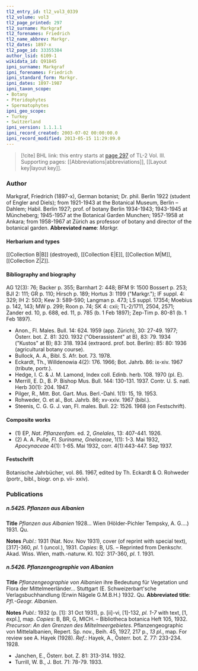 ```yaml
---
tl2_entry_id: tl2_vol3_0339
tl2_volume: vol3
tl2_page_printed: 297
tl2_surname: Markgraf
tl2_forenames: Friedrich
tl2_name_abbrev: Markgr.
tl2_dates: 1897-x
tl2_page_id: 33355384
author_lsid: 6109-1
wikidata_id: Q91845
ipni_surname: Markgraf
ipni_forenames: Friedrich
ipni_standard_form: Markgr.
ipni_dates: 1897-1987
ipni_taxon_scope: 
- Botany
- Pteridophytes
- Spermatophytes
ipni_geo_scope: 
- Turkey
- Switzerland
ipni_version: 1.1.1.1
ipni_record_created: 2003-07-02 00:00:00.0
ipni_record_modified: 2013-05-15 11:29:09.0
---
```



> [!cite] BHL link: this entry starts at [page 297](https://www.biodiversitylibrary.org/page/33355384) of TL-2 Vol. III.
> Supporting pages: [[Abbreviations|abbreviations]], [[Layout key|layout key]].

### Author

Markgraf, Friedrich (1897-x), German botanist; Dr. phil. Berlin 1922 (student of Engler and Diels); from 1921-1943 at the Botanical Museum, Berlin – Dahlem; Habil. Berlin 1927; prof. of botany Berlin 1934-1943; 1943-1945 at Müncheberg; 1945-1957 at the Botanical Garden Munchen; 1957-1958 at Ankara; from 1958-1967 at Zürich as professor of botany and director of the botanical garden. 
**Abbreviated name**: *Markgr.*

#### Herbarium and types

[[Collection B|B]] (destroyed), [[Collection E|E]], [[Collection M|M]], [[Collection Z|Z]].

#### Bibliography and biography

AG 12(3): 76; Backer p. 355; Barnhart 2: 448; BFM 9: 1500 Bossert p. 253; BJI 2: 111; GR p. 110; Hirsch p. 189; Hortus 3: 1199 ("Markgr."); IF suppl. 4: 329; IH 2: 503; Kew 3: 589-590; Langman p. 473; LS suppl. 17354; Moebius p. 142, 143; MW p. 299; Roon p. 74; SK 4: cxii; TL-2/1711, 2504, 2571; Zander ed. 10, p. 688, ed. 11, p. 785 (b. 1 Feb 1897); Zep-Tim p. 80-81 (b. 1 Feb 1897).
- Anon., Fl. Males. Bull. 14: 624. 1959 (app. Zürich), 30: 27-49. 1977; Österr. bot. Z. 81: 320. 1932 ("Oberassistent" at B), 83: 79. 1934 ("Kustos" at B); 83: 318. 1934 (extraord. prof. bot. Berlin): 85: 80: 1936 (agricultural botany course).
- Bullock, A. A., Bibl. S. Afr. bot. 73. 1978.
- Eckardt, Th., Willdenowia 4(2): 176. 1966; Bot. Jahrb. 86: ix-xiv. 1967 (tribute, portr.).
- Hedge, I. C. & J. M. Lamond, Index coll. Edinb. herb. 108. 1970 (pl. E).
- Merrill, E. D., B. P. Bishop Mus. Bull. 144: 130-131. 1937. Contr. U. S. natl. Herb 30(1): 204. 1947.
- Pilger, R., Mitt. Bot. Gart. Mus. Berl.-Dahl. 1(1): 15, 19. 1953.
- Rohweder, O. et al., Bot. Jahrb. 86; xv-xxiv. 1967 (bibl.).
- Steenis, C. G. G. J. van, Fl. males. Bull. 22: 1526. 1968 (on Festschrift).

#### Composite works

- (1) EP, *Nat. Pflanzenfam.* ed. 2, *Gnelales*, 13: 407-441. 1926.
- (2) A. A. Pulle, *Fl. Suriname, Gnelaceae*, 1(1): 1-3. Mai 1932, *Apocynaceae* 4(1): 1-65. Mai 1932, corr. 4(1):443-447. Sep 1937.

#### Festschrift

Botanische Jahrbücher, vol. 86. 1967, edited by Th. Eckardt & O. Rohweder (portr., bibl., biogr. on p. vii- xxiv).

### Publications

##### n.5425. Pflanzen aus Albanien

**Title**
*Pflanzen aus Albanien* 1928... Wien (Hölder-Pichler Tempsky, A. G....) 1931. Qu.

**Notes**
*Publ*.: 1931 (Nat. Nov. Nov 1931), cover (of reprint with special text), \[317\]-360, *pl*. 1 (uncol.), 1931. *Copies*: B, US. – Reprinted from Denkschr. Akad. Wiss. Wien, math.-naturw. Kl. 102: 317-360, *pl*. *1*. 1931.

##### n.5426. Pflanzengeographie von Albanien

**Title**
*Pflanzengeographie von Albanien* ihre Bedeutung für Vegetation und Flora der Mittelmeerländer... Stuttgart (E. Schweizerbart'sche Verlagsbuchhandlung (Erwin Nägele G.M.B.H.) 1932. Qu.
**Abbreviated title**: *Pfl.-Geogr. Albanien*.

**Notes**
*Publ*.: 1932 (p. \[1\]: 31 Oct 1931), p. \[ii\]-vi, \[1\]-132, *pl. 1-7* with text, \[1, expl.\], map. *Copies*: B, BR, G, MICH. – Bibliotheca botanica Heft 105, 1932.
*Precursor*: *An den Grenzen des Miltelmeergebietes*. Pflanzengeographic von Mittelalbanien, Repert. Sp. nov., Beih. 45, 1927, 217 p., *13 pl*., map. For review see A. Hayek (1928).
*Ref*.: Hayek, A., Österr. bot. Z. 77: 233-234. 1928.
- Janchen, E., Österr. bot. Z. 81: 313-314. 1932.
- Turrill, W. B., J. Bot. 71: 78-79. 1933.


